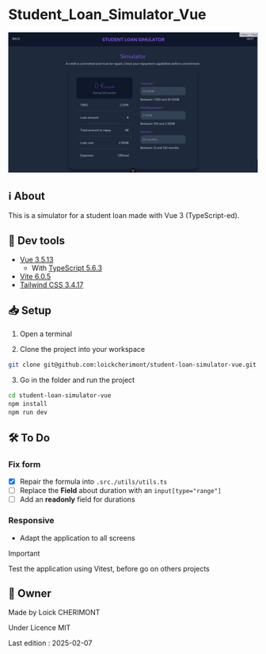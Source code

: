 # Student_Loan_Simulator_Vue

<!-- replace this sample image by an app screenshot -->
![Preview for the application](/github/preview.png)


## :information_source: About  

This is a simulator for a student loan made with Vue 3 (TypeScript-ed).


## :wrench: Dev tools
- [Vue 3.5.13](https://vuejs.org/ 'Vue 3 official website')
    * With [TypeScript 5.6.3](https://www.typescriptlang.org/ 'TypeScript official website')
- [Vite 6.0.5](https://vite.dev/ 'Vite official website')
- [Tailwind CSS 3.4.17](https://tailwindcss.com/ 'Tailwind CSS official website')

<!-- ### Prerequisites -->


## :inbox_tray: Setup

1. Open a terminal 

2. Clone the project into your workspace

```bash
git clone git@github.com:loickcherimont/student-loan-simulator-vue.git
```
3. Go in the folder and run the project

```bash
cd student-loan-simulator-vue
npm install
npm run dev
```


<!-- ### How to run ?

To Do ... -->

## :hammer_and_wrench: To Do

### Fix form
- [x] Repair the formula into `.src./utils/utils.ts`
- [ ] Replace the **Field** about duration with an `input[type="range"]`
- [ ] Add an **readonly** field for durations

### Responsive
- Adapt the application to all screens

> [!IMPORTANT]  
> Test the application using Vitest, before go on others projects


## :key: Owner

Made by Loick CHERIMONT 

Under Licence MIT  

Last edition : 2025-02-07
